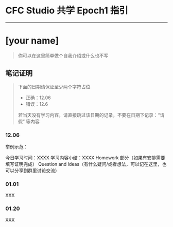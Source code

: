 # CFC Studio 共学 Epoch1 指引
---
# [your name]

> 你可以在这里简单做个自我介绍或什么也不写

## 笔记证明

> 下面的日期请保证至少两个字符占位
>
>   * 正确：12.06
>   * 错误：12.6
>
> 若当天没有学习内容，请直接跳过该日期的记录，不要在日期下记录：“请假” 等内容

### 12.06

举例示范：

今日学习时间：XXXX
学习内容小结：XXXX
Homework 部分（如果有安排需要填写证明完成）
Question and Ideas（有什么疑问/或者想法，可以记在这里，也可以分享到群里讨论交流）

### 01.01

XXX

### 01.20

XXX